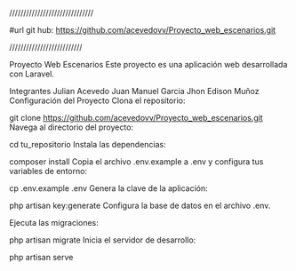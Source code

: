 //////////////////////////////

#url git hub: https://github.com/acevedovv/Proyecto_web_escenarios.git

//////////////////////////

Proyecto Web Escenarios
Este proyecto es una aplicación web desarrollada con Laravel.

Integrantes
Julian Acevedo
Juan Manuel Garcia
Jhon Edison Muñoz
Configuración del Proyecto
Clona el repositorio:

git clone https://github.com/acevedovv/Proyecto_web_escenarios.git
Navega al directorio del proyecto:

cd tu_repositorio
Instala las dependencias:

composer install
Copia el archivo .env.example a .env y configura tus variables de entorno:

cp .env.example .env
Genera la clave de la aplicación:

php artisan key:generate
Configura la base de datos en el archivo .env.

Ejecuta las migraciones:

php artisan migrate
Inicia el servidor de desarrollo:

php artisan serve